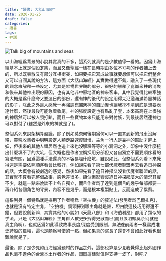 ```yaml
---
title: "讀書: 大話山海經"
date: 2020-01-25
draft: false
categories:
- 讀書
tags:
- 神話
---
```

![Talk big of mountains and seas](/zh/read/talk-big-of-mountains-and-seas.png)

以山海經爲背景的小說其實真的不多，這系列就真的是少數值得一看的。因爲山海經基本上就是個設定集，而且又像聖經一樣在長時期由多位不可考的作者補上去的，所以既零散又有部分互相衝突，如果要把它寫成故事就要想個可以把它們整合又可以自圓其說的方法，這方面《大話山海經》其實做得還不錯，融入了一些現代的觀念來解釋一些設定，尤其是架構世界觀的部分，很好的解釋了崑崙衆神的消失和後來其他神出現的原因，也有其他非中原地區的神來客串，其中我覺得比較牽強的大概是爲什麼夸父要追日的部份，還有神的後代的設定用得太氾濫滿滿希臘神話的影子，除此之外讓人感覺一再強調崑崙衆神的自助餐也讓我摸不清到底是想要表達什麼，然後最後可能急着收尾，神的強度設定也有點亂了套，本來高高在上很強的神居然可以被人類打趴，而且一些寶物本來只能用來對付妖，到最後居然連神也可以對付了(雖然是外來的神就是了)。

整個系列來說架構算嚴謹，除了例如莫奈何後期爲何可以一直拿到新的飛車沒解釋，靈魂收集者中明明設定人類走路速度很慢，主角一行人是靠神的幫助才趕上妖，但後來的其他人類居然也追上來也沒解釋等等的小漏洞之外，印象中沒什麼挖出什麼填不了的大坑，但大概也是作者宣稱採用分部但又各自獨立不需要順序看的寫法有關，因爲這種手法還真的不容易埋什麼坑，雖說如此，但整個系列看下來覺得還是需要依照順序看會比較好，例如說先看了第七部伏魔者聯盟再去看追日神探的話，大概會有被劇透的感覺，然後如果先看了追日神探又沒看伏魔者聯盟的話，其實就不算看完整個故事，感覺差很多，類似但影響沒追日神探那麼大的情況其實不少，就這一點來說談不上各自獨立，而且作者爲了達到這個目的幾乎每部都要一再介紹各個角色的背景，內容不是幾乎，而是根本複製貼上，反而造成了累贅。

這系列另一個特點就是採用了作者稱爲「空拍機」的敘述法(發明者爲巴爾扎克)，也就是沒有特定主角，「空拍機」鏡頭掃到哪主角就是誰，坦白說這技巧用得還不錯，但要說創新嘛，其實其他的小說如《天龍八部》和《海伯利昂》都用了類似的手法，只是《大話山海經》主角群人數更多拆得更散而已(而且很明顯莫奈何就是真主角啊)，也就因爲如此導致故事長度/深度受到限制，無法像前兩者一樣寫成准史詩般的篇幅，這也是頗爲可惜的一點，但如果真的寫長了還會不會如此好看也很難說就是了。

最後，除了是少見的山海經爲題材的作品之外，這部也算是少見我覺得比起外國作品也毫不遜色的台灣本土作者的作品，單單這樣就值得支持一波了，對吧？
